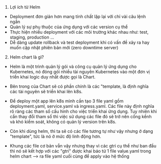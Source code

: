 1. Lợi ích từ Helm

- Deployment đơn giản hơn mang tính chất lặp lại với chỉ vài câu lệnh ngắn
- Quản lý sự phụ thuộc của ứng dụng với các version cụ thể
- Thực hiện nhiều deployment với các môi trường khác nhau như: test, staging, production ...
- Dễ dàng update rollback và test deployment khi có vấn đề xảy ra hay muốn cập nhật phiên bản mới (zero downtime server)

2. Helm chart là gì?

- Helm là một trình quản lý gói và công cụ quản lý ứng dụng cho Kubernetes, nó đóng gói nhiều tài nguyên Kubernetes vào một đơn vị triển khai logic duy nhất được gọi là Chart.

- Bên trong của Chart sẽ có phần chính là các "template, là định nghĩa các tài nguyên sẽ triển khai lên k8s.

- Để deploy một app lên k8s mình cần tạo 3 file yaml gồm deployment.yaml, service.yaml và ingress.yaml. Các file này định nghĩa rõ ràng các tham số cấu hình cho việc triển khai ứng dụng. Tuy nhiên khi cần thay đổi tham số thì việc sử dụng các file đó sẽ trở nên cồng kềnh và khó kiểm soát, không có quản lý version trên k8s.

- Còn khi dùng helm, thì ta sẽ có các file tương tự như vậy nhưng ở dạng "template", tức là nó ở mức độ linh động hơn.

- Khung các file cơ bản vẫn vậy nhưng thay vì các gtri cụ thể như ban đầu thì nó sẽ kết hợp với các "gtri" được khai báo từ 1 file value.yaml trong helm chart --> ra file yaml cuối cùng để apply vào hệ thống
